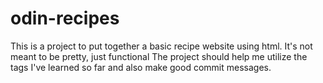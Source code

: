# odin-recipes
This is a project to put together a basic recipe website using html.
It's not meant to be pretty, just functional
The project should help me utilize the tags I've learned so far and also make good commit messages.